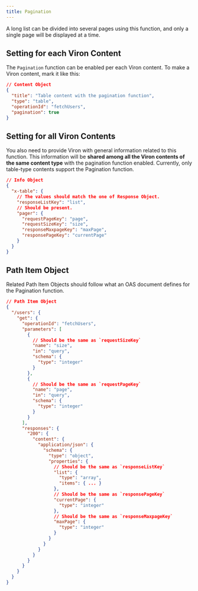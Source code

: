 ```yaml
---
title: Pagination
---
```


A long list can be divided into several pages using this function, and only a single page will be displayed at a time.


## Setting for each Viron Content
The `Pagination` function can be enabled per each Viron content. To make a Viron content, mark it like this:

```json {6}
// Content Object
{
  "title": "Table content with the pagination function",
  "type": "table",
  "operationId": "fetchUsers",
  "pagination": true
}
```

## Setting for all Viron Contents
You also need to provide Viron with general information related to this function. This information will be **shared among all the Viron contents of the same content type** with the pagination function enabled. Currently, only table-type contents support the Pagination function.

```json {5,7-12}
// Info Object
{
  "x-table": {
    // The values should match the one of Response Object.
    "responseListKey": "list",
    // Should be present.
    "pager": {
      "requestPageKey": "page",
      "requestSizeKey": "size",
      "responseMaxpageKey": "maxPage",
      "responsePageKey": "currentPage"
    }
  }
}
```

## Path Item Object
Related Path Item Objects should follow what an OAS document defines for the Pagination function.

```json {5,9,17,32,37,41}
// Path Item Object
{
  "/users": {
    "get": {
      "operationId": "fetchUsers",
      "parameters": [
        {
          // Should be the same as `requestSizeKey`
          "name": "size",
          "in": "query",
          "schema": {
            "type": "integer"
          }
        },
        {
          // Should be the same as `requestPageKey`
          "name": "page",
          "in": "query",
          "schema": {
            "type": "integer"
          }
        }
      ],
      "responses": {
        "200": {
          "content": {
            "application/json": {
              "schema": {
                "type": "object",
                "properties": {
                  // Should be the same as `responseListKey`
                  "list": {
                    "type": "array",
                    "items": { ... }
                  },
                  // Should be the same as `responsePageKey`
                  "currentPage": {
                    "type": "integer"
                  },
                  // Should be the same as `responseMaxpageKey`
                  "maxPage": {
                    "type": "integer"
                  }
                }
              }
            }
          }
        }
      }
    }
  }
}
```
